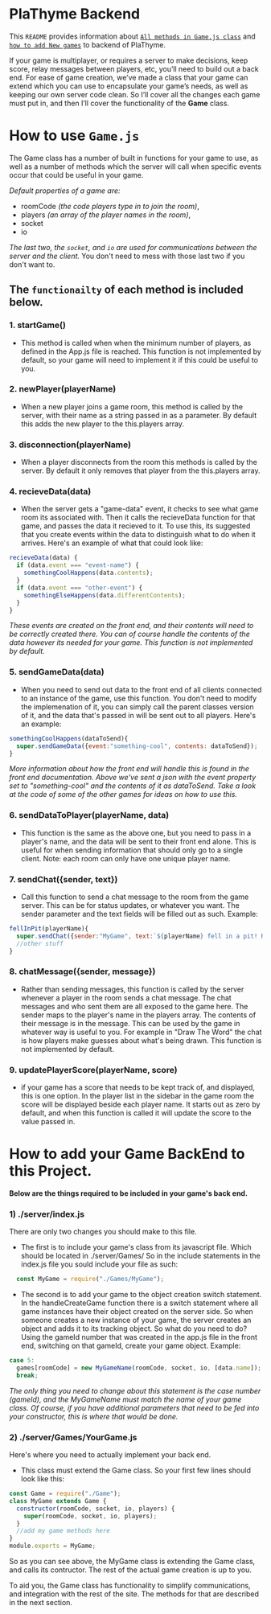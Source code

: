 # PlaThyme Backend

This `README` provides information about [`All methods in Game.js class`](#-how-to-use-gamejs) and [`how to add New games`](#-how-to-add-your-game-backend-to-this-Project) to backend of PlaThyme.

If your game is multiplayer, or requires a server to make decisions, keep score, relay messages between players, etc, you’ll need to build out a back end. For ease of game creation, we’ve made a class that your game can extend which you can use to encapsulate your game’s needs, as well as keeping our own server code clean. So I’ll cover all the changes each game must put in, and then I’ll cover the functionality of the __Game__ class.

# How to use `Game.js`

The Game class has a number of built in functions for your game to use, as well as a number of methods which the server will call when specific events occur that could be useful in your game. 

_Default properties of a game are:_
* roomCode _(the code players type in to join the room)_, 
* players _(an array of the player names in the room)_, 
* socket 
* io

_*The last two, the `socket`, and `io` are used for communications between the server and the client.*_ 
You don't need to mess with those last two if you don't want to. 

## The `functionailty` of each method is included below. 

### 1. __startGame()__ 

* This method is called when when the minimum number of players, as defined in the App.js file is reached. This function is not implemented by default, so your game will need to implement it if this could be useful to you.

### 2. __newPlayer(playerName)__ 

* When a new player joins a game room, this method is called by the server, with their name as a string passed in as a parameter. By default this adds the new player to the this.players array.

### 3. __disconnection(playerName)__ 

* When a player disconnects from the room this methods is called by the server. By default it only removes that player from the this.players array.

### 4. __recieveData(data)__ 

* When the server gets a "game-data" event, it checks to see what game room its associated with. Then it calls the recieveData function for that game, and passes the data it recieved to it. To use this, its suggested that you create events within the data to distinguish what to do when it arrives. Here's an example of what that could look like:

```javascript
recieveData(data) {
  if (data.event === "event-name") {
    somethingCoolHappens(data.contents);
  }
  if (data.event === "other-event") {
    somethingElseHappens(data.differentContents);
  }
}
```

_*These events are created on the front end, and their contents will need to be correctly created there. You can of course handle the contents of the data however its needed for your game. This function is not implemented by default.*_

### 5. __sendGameData(data)__ 

* When you need to send out data to the front end of all clients connected to an instance of the game, use this function. You don't need to modify the implemenation of it, you can simply call the parent classes version of it, and the data that's passed in will be sent out to all players. Here's an example:

```javascript
somethingCoolHappens(dataToSend){
  super.sendGameData({event:"something-cool", contents: dataToSend});
}
```

_*More information about how the front end will handle this is found in the front end documentation. Above we've sent a json with the event property set to "something-cool" and the contents of it as dataToSend. Take a look at the code of some of the other games for ideas on how to use this.*_

### 6. __sendDataToPlayer(playerName, data)__ 

* This function is the same as the above one, but you need to pass in a player's name, and the data will be sent to their front end alone. This is useful for when sending information that should only go to a single client. Note: each room can only have one unique player name.

### 7. __sendChat({sender, text})__ 

* Call this function to send a chat message to the room from the game server. This can be for status updates, or whatever you want. The sender parameter and the text fields will be filled out as such. Example:

```javascript
fellInPit(playerName){
  super.sendChat({sender:"MyGame", text:`${playerName} fell in a pit! Respawning in 10 seconds`});
  //other stuff
}
```

### 8. __chatMessage({sender, message})__ 

* Rather than sending messages, this function is called by the server whenever a player in the room sends a chat message. The chat messages and who sent them are all exposed to the game here. The sender maps to the player's name in the players array. The contents of their message is in the message. This can be used by the game in whatever way is useful to you. For example in "Draw The Word" the chat is how players make guesses about what's being drawn. This function is not implemented by default.

### 9. __updatePlayerScore(playerName, score)__ 

* if your game has a score that needs to be kept track of, and displayed, this is one option. In the player list in the sidebar in the game room the score will be displayed beside each player name. It starts out as zero by default, and when this function is called it will update the score to the value passed in.


# How to add your Game BackEnd to this Project.

__Below are the things required to be included in your game's back end.__

### 1) __./server/index.js__
There are only two changes you should make to this file.
* The first is to include your game's class from its javascript file. Which should be located in ./server/Games/ So in the include statements in the index.js file you sould include your file as such:

```javascript
  const MyGame = require("./Games/MyGame");
```

* The second is to add your game to the object creation switch statement. In the handleCreateGame function there is a switch statement where all game instances have their object created on the server side. So when someone creates a new instance of your game, the server creates an object and adds it to its tracking object. So what do you need to do? Using the gameId number that was created in the app.js file in the front end, switching on that gameId, create your game object. Example:

```javascript
case 5:
  games[roomCode] = new MyGameName(roomCode, socket, io, [data.name]);
  break;
```
_The only thing you need to change about this statement is the case number (gameId), and the MyGameName must match the name of your game class. Of course, if you have additional parameters that need to be fed into your constructor, this is where that would be done._

### 2) __./server/Games/YourGame.js__
Here's where you need to actually implement your back end. 
* This class must extend the Game class. So your first few lines should look like this:

```javascript
const Game = require("./Game");
class MyGame extends Game {
  constructor(roomCode, socket, io, players) {
    super(roomCode, socket, io, players);
  }
  //add my game methods here
}
module.exports = MyGame;
```

So as you can see above, the MyGame class is extending the Game class, and calls its contructor. The rest of the actual game creation is up to you. 

To aid you, the Game class has functionality to simplify communications, and integration with the rest of the site. The methods for that are described in the next section.
